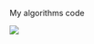 My algorithms code

<a href="https://github.com/mitcc/AlgoSolutions">
    <img src="https://sourcegraph.com/api/repos/github.com/mitcc/AlgoSolutions/counters/views.png">
</a>
